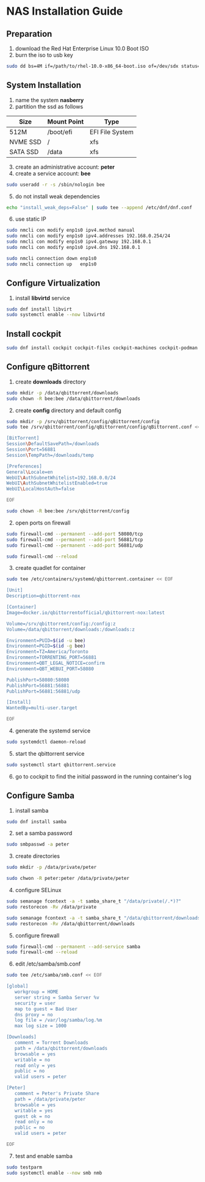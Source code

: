 # NAS Installation Guide

## Preparation
1. download the Red Hat Enterprise Linux 10.0 Boot ISO
2. burn the iso to usb key
```bash
sudo dd bs=4M if=/path/to/rhel-10.0-x86_64-boot.iso of=/dev/sdx status=progress && sync
```

## System Installation
1. name the system **nasberry**
2. partition the ssd as follows

| Size     | Mount Point | Type            |
|----------|-------------|-----------------|
| 512M     | /boot/efi   | EFI File System |
| NVME SSD | /           | xfs             |
| SATA SSD | /data       | xfs             |

3. create an administrative account: **peter**
4. create a service account: **bee**
```bash
sudo useradd -r -s /sbin/nologin bee
```
5. do not install weak dependencies
```bash
echo "install_weak_deps=False" | sudo tee --append /etc/dnf/dnf.conf
```
6. use static IP
```bash
sudo nmcli con modify enp1s0 ipv4.method manual
sudo nmcli con modify enp1s0 ipv4.addresses 192.168.0.254/24
sudo nmcli con modify enp1s0 ipv4.gateway 192.168.0.1
sudo nmcli con modify enp1s0 ipv4.dns 192.168.0.1

sudo nmcli connection down enp1s0
sudo nmcli connection up   enp1s0
```

## Configure Virtualization
1. install **libvirtd** service
```bash
sudo dnf install libvirt
sudo systemctl enable --now libvirtd
```

## Install cockpit
```bash
sudo dnf install cockpit cockpit-files cockpit-machines cockpit-podman
```

## Configure qBittorrent
1. create **downloads** directory
```bash
sudo mkdir -p /data/qbittorrent/downloads
sudo chown -R bee:bee /data/qbittorrent/downloads
```
2. create **config** directory and default config
```bash
sudo mkdir -p /srv/qbittorrent/config/qBittorrent/config
sudo tee /srv/qbittorrent/config/qBittorrent/config/qBittorrent.conf << EOF

[BitTorrent]
Session\DefaultSavePath=/downloads
Session\Port=56881
Session\TempPath=/downloads/temp

[Preferences]
General\Locale=en
WebUI\AuthSubnetWhitelist=192.168.0.0/24
WebUI\AuthSubnetWhitelistEnabled=true
WebUI\LocalHostAuth=false

EOF

sudo chown -R bee:bee /srv/qbittorrent/config
```
2. open ports on firewall
```bash
sudo firewall-cmd --permanent --add-port 58080/tcp
sudo firewall-cmd --permanent --add-port 56881/tcp
sudo firewall-cmd --permanent --add-port 56881/udp

sudo firewall-cmd --reload
```
3. create quadlet for container
```bash
sudo tee /etc/containers/systemd/qbittorrent.container << EOF

[Unit]
Description=qbittorrent-nox

[Container]
Image=docker.io/qbittorrentofficial/qbittorrent-nox:latest

Volume=/srv/qbittorrent/config:/config:z
Volume=/data/qbittorrent/downloads:/downloads:z

Environment=PUID=$(id -u bee)
Environment=PGID=$(id -g bee)
Environment=TZ=America/Toronto
Environment=TORRENTING_PORT=56881
Environment=QBT_LEGAL_NOTICE=confirm
Environment=QBT_WEBUI_PORT=58080

PublishPort=58080:58080
PublishPort=56881:56881
PublishPort=56881:56881/udp

[Install]
WantedBy=multi-user.target

EOF
```
4. generate the systemd service
```bash
sudo systemdctl daemon-reload
```
5. start the qbittorrent service
```bash
sudo systemctl start qbittorrent.service
```
6. go to cockpit to find the initial password in the running container's log

## Configure Samba
1. install samba
```bash
sudo dnf install samba
```
2. set a samba password
```bash
sudo smbpasswd -a peter
```
3. create directories
```bash
sudo mkdir -p /data/private/peter

sudo chwon -R peter:peter /data/private/peter
```
4. configure SELinux
```bash
sudo semanage fcontext -a -t samba_share_t "/data/private(/.*)?"
sudo restorecon -Rv /data/private

sudo semanage fcontext -a -t samba_share_t "/data/qbittorrent/downloads(/.*)?"
sudo restorecon -Rv /data/qbittorrent/downloads
```
5. configure firewall
```bash
sudo firewall-cmd --permanent --add-service samba
sudo firewall-cmd --reload
```
6. edit /etc/samba/smb.conf
```bash
sudo tee /etc/samba/smb.conf << EOF

[global]
   workgroup = HOME
   server string = Samba Server %v
   security = user
   map to guest = Bad User
   dns proxy = no
   log file = /var/log/samba/log.%m
   max log size = 1000

[Downloads]
   comment = Torrent Downloads
   path = /data/qbittorrent/downloads
   browsable = yes
   writable = no
   read only = yes
   public = no
   valid users = peter

[Peter]
   comment = Peter's Private Share
   path = /data/private/peter
   browsable = yes
   writable = yes
   guest ok = no
   read only = no
   public = no
   valid users = peter

EOF
```
7. test and enable samba
```bash
sudo testparm
sudo systemctl enable --now smb nmb
```

